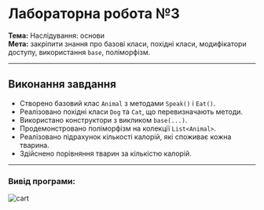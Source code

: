 # Лабораторна робота №3
**Тема:** Наслідування: основи  
**Мета:** закріпити знання про базові класи, похідні класи, модифікатори доступу, використання `base`, поліморфізм.

---

## Виконання завдання
- Створено базовий клас `Animal` з методами `Speak()` і `Eat()`.
- Реалізовано похідні класи `Dog` та `Cat`, що перевизначають методи.
- Використано конструктори з викликом `base(...)`.
- Продемонстровано поліморфізм на колекції `List<Animal>`.
- Реалізовано підрахунок кількості калорій, які споживає кожна тварина.
- Здійснено порівняння тварин за кількістю калорій.

---

### Вивід програми:
![cart](https://i.ibb.co/vC9NVDf1/1.png)
